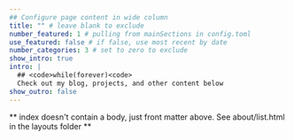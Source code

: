 ```yaml
---
## Configure page content in wide column
title: "" # leave blank to exclude
number_featured: 1 # pulling from mainSections in config.toml
use_featured: false # if false, use most recent by date
number_categories: 3 # set to zero to exclude
show_intro: true
intro: |
  ## <code>while(forever)<code>
  Check out my blog, projects, and other content below
show_outro: false
---
```


** index doesn't contain a body, just front matter above.
See about/list.html in the layouts folder **
